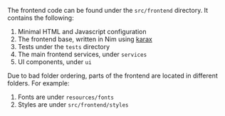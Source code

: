 The frontend code can be found under the `src/frontend` directory. It contains the following:

1. Minimal HTML and Javascript configuration
1. The frontend base, written in Nim using [karax](https://github.com/karaxnim/karax)
1. Tests under the `tests` directory
1. The main frontend services, under `services`
1. UI components, under `ui`

Due to bad folder ordering, parts of the frontend are located in different folders. For example:

1. Fonts are under `resources/fonts`
1. Styles are under `src/frontend/styles`